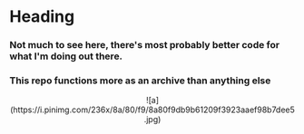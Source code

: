 # Heading

### Not much to see here, there's most probably better code for what I'm doing out there.
### This repo functions more as an archive than anything else



<center>![a](https://i.pinimg.com/236x/8a/80/f9/8a80f9db9b61209f3923aaef98b7dee5.jpg)</center>
